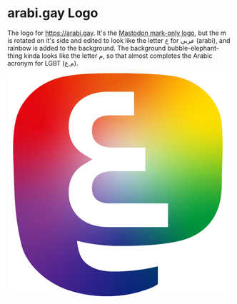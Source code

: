 # arabi.gay Logo
The logo for https://arabi.gay. It's the [Mastodon mark-only logo](https://joinmastodon.org/branding), but the m is rotated on it's side and edited to look like the letter ع for عربي (arabi), and rainbow is added to the background. The background bubble-elephant-thing kinda looks like the letter م, so that almost completes the Arabic acronym for LGBT (م.ع).

![arabi.gay logo](arabigay-500.png)
